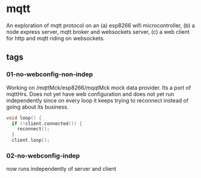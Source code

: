 # mqtt
An exploration of mqtt protocol on an (a) esp8266 wifi microcontroller, (b) a node express server, mqtt broker and websockets server, (c) a web client for http and mqtt riding on websockets.

## tags
### 01-no-webconfig-non-indep
Working on /mqttMck/esp8266/mqqtMck mock data provider. Its a port of mqttHrs. Does not yet have web configuration and does not yet run independently since on every loop it keeps trying to reconnect instead of going about its business.

```c++
void loop() {
  if (!client.connected()) {
    reconnect();
  }
  client.loop();
  ```


### 02-no-webconfig-indep
now runs independently of server and client